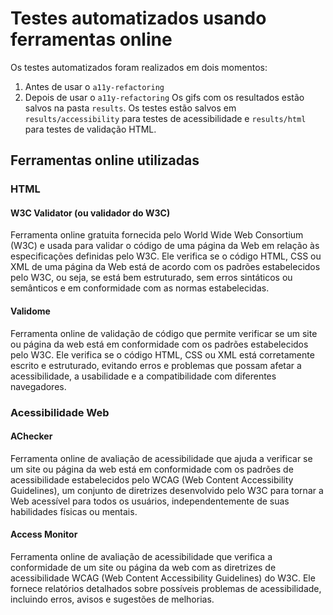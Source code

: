 # Testes automatizados usando ferramentas online
Os testes automatizados foram realizados em dois momentos: 
1. Antes de usar o `a11y-refactoring`
2. Depois de usar o `a11y-refactoring`
Os gifs com os resultados estão salvos na pasta `results`. Os testes estão salvos em `results/accessibility` para testes de acessibilidade e `results/html` para testes de validação HTML.

## Ferramentas online utilizadas
### HTML
#### W3C Validator (ou validador do W3C)
Ferramenta online gratuita fornecida pelo World Wide Web Consortium (W3C) e usada para validar o código de uma página da Web em relação às especificações definidas pelo W3C. Ele verifica se o código HTML, CSS ou XML de uma página da Web está de acordo com os padrões estabelecidos pelo W3C, ou seja, se está bem estruturado, sem erros sintáticos ou semânticos e em conformidade com as normas estabelecidas.
#### Validome
Ferramenta online de validação de código que permite verificar se um site ou página da web está em conformidade com os padrões estabelecidos pelo W3C. Ele verifica se o código HTML, CSS ou XML está corretamente escrito e estruturado, evitando erros e problemas que possam afetar a acessibilidade, a usabilidade e a compatibilidade com diferentes navegadores.

### Acessibilidade Web
#### AChecker
Ferramenta online de avaliação de acessibilidade que ajuda a verificar se um site ou página da web está em conformidade com os padrões de acessibilidade estabelecidos pelo WCAG (Web Content Accessibility Guidelines), um conjunto de diretrizes desenvolvido pelo W3C para tornar a Web acessível para todos os usuários, independentemente de suas habilidades físicas ou mentais.
#### Access Monitor
Ferramenta online de avaliação de acessibilidade que verifica a conformidade de um site ou página da web com as diretrizes de acessibilidade WCAG (Web Content Accessibility Guidelines) do W3C. Ele fornece relatórios detalhados sobre possíveis problemas de acessibilidade, incluindo erros, avisos e sugestões de melhorias.